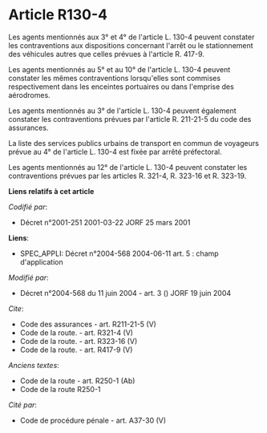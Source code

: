 # Article R130-4

Les agents mentionnés aux 3° et 4° de l'article L. 130-4 peuvent constater les contraventions aux dispositions concernant
l'arrêt ou le stationnement des véhicules autres que celles prévues à l'article R. 417-9. 

Les agents mentionnés au 5° et au 10° de l'article L. 130-4 peuvent constater les mêmes contraventions lorsqu'elles sont
commises respectivement dans les enceintes portuaires ou dans l'emprise des aérodromes. 

Les agents mentionnés au 3° de l'article L. 130-4 peuvent également constater les contraventions prévues par l'article R.
211-21-5 du code des assurances. 

La liste des services publics urbains de transport en commun de voyageurs prévue au 4° de l'article L. 130-4 est fixée par
arrêté préfectoral. 

Les agents mentionnés au 12° de l'article L. 130-4 peuvent constater les contraventions prévues par les articles R. 321-4, R.
323-16 et R. 323-19.

**Liens relatifs à cet article**

_Codifié par_:

  - Décret n°2001-251 2001-03-22 JORF 25 mars 2001

**Liens**:

  - SPEC_APPLI: Décret n°2004-568 2004-06-11 art. 5 : champ d'application

_Modifié par_:

  - Décret n°2004-568 du 11 juin 2004 - art. 3 () JORF 19 juin 2004

_Cite_:

  - Code des assurances - art. R211-21-5 (V)
  - Code de la route. - art. R321-4 (V)
  - Code de la route. - art. R323-16 (V)
  - Code de la route. - art. R417-9 (V)

_Anciens textes_:

  - Code de la route - art. R250-1 (Ab)
  - Code de la route R250-1

_Cité par_:

  - Code de procédure pénale - art. A37-30 (V)
